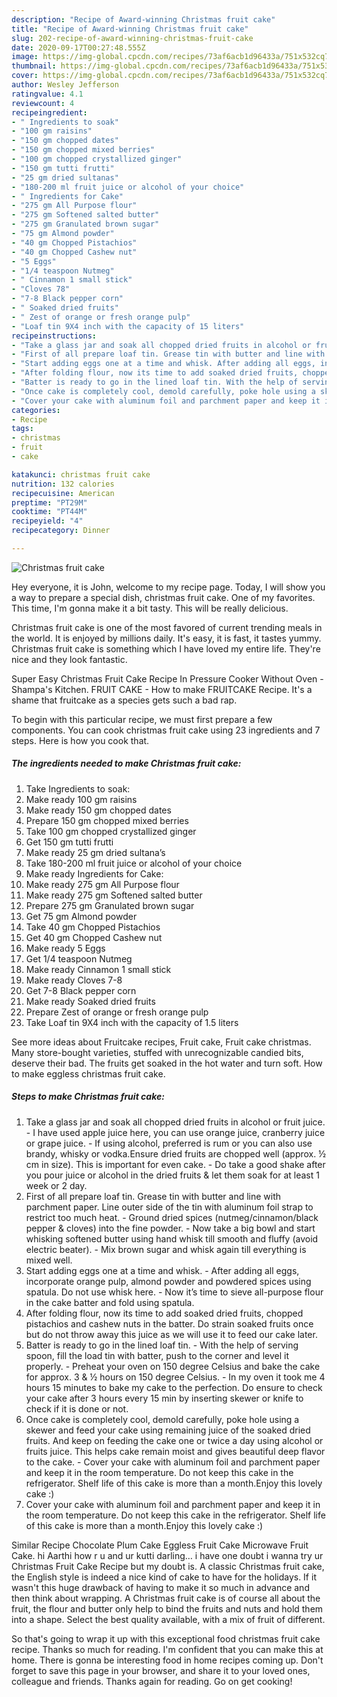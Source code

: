 ```yaml
---
description: "Recipe of Award-winning Christmas fruit cake"
title: "Recipe of Award-winning Christmas fruit cake"
slug: 202-recipe-of-award-winning-christmas-fruit-cake
date: 2020-09-17T00:27:48.555Z
image: https://img-global.cpcdn.com/recipes/73af6acb1d96433a/751x532cq70/christmas-fruit-cake-recipe-main-photo.jpg
thumbnail: https://img-global.cpcdn.com/recipes/73af6acb1d96433a/751x532cq70/christmas-fruit-cake-recipe-main-photo.jpg
cover: https://img-global.cpcdn.com/recipes/73af6acb1d96433a/751x532cq70/christmas-fruit-cake-recipe-main-photo.jpg
author: Wesley Jefferson
ratingvalue: 4.1
reviewcount: 4
recipeingredient:
- " Ingredients to soak"
- "100 gm raisins"
- "150 gm chopped dates"
- "150 gm chopped mixed berries"
- "100 gm chopped crystallized ginger"
- "150 gm tutti frutti"
- "25 gm dried sultanas"
- "180-200 ml fruit juice or alcohol of your choice"
- " Ingredients for Cake"
- "275 gm All Purpose flour"
- "275 gm Softened salted butter"
- "275 gm Granulated brown sugar"
- "75 gm Almond powder"
- "40 gm Chopped Pistachios"
- "40 gm Chopped Cashew nut"
- "5 Eggs"
- "1/4 teaspoon Nutmeg"
- " Cinnamon 1 small stick"
- "Cloves 78"
- "7-8 Black pepper corn"
- " Soaked dried fruits"
- " Zest of orange or fresh orange pulp"
- "Loaf tin 9X4 inch with the capacity of 15 liters"
recipeinstructions:
- "Take a glass jar and soak all chopped dried fruits in alcohol or fruit juice. I have used apple juice here, you can use orange juice, cranberry juice or grape juice. If using alcohol, preferred is rum or you can also use brandy, whisky or vodka.Ensure dried fruits are chopped well (approx. ½ cm in size). This is important for even cake. Do take a good shake after you pour juice or alcohol in the dried fruits &amp; let them soak for at least 1 week or 2 day."
- "First of all prepare loaf tin. Grease tin with butter and line with parchment paper. Line outer side of the tin with aluminum foil strap to restrict too much heat.  Ground dried spices (nutmeg/cinnamon/black pepper &amp; cloves) into the fine powder. Now take a big bowl and start whisking softened butter using hand whisk till smooth and fluffy (avoid electric beater). Mix brown sugar and whisk again till everything is mixed well."
- "Start adding eggs one at a time and whisk. After adding all eggs, incorporate orange pulp, almond powder and powdered spices using spatula. Do not use whisk here. Now it’s time to sieve all-purpose flour in the cake batter and fold using spatula."
- "After folding flour, now its time to add soaked dried fruits, chopped pistachios and cashew nuts in the batter. Do strain soaked fruits once but do not throw away this juice as we will use it to feed our cake later."
- "Batter is ready to go in the lined loaf tin. With the help of serving spoon, fill the load tin with batter, push to the corner and level it properly. Preheat your oven on 150 degree Celsius and bake the cake for approx. 3 &amp; ½ hours on 150 degree Celsius. In my oven it took me 4 hours 15 minutes to bake my cake to the perfection. Do ensure to check your cake after 3 hours every 15 min by inserting skewer or knife to check if it is done or not."
- "Once cake is completely cool, demold carefully, poke hole using a skewer and feed your cake using remaining juice of the soaked dried fruits. And keep on feeding the cake one or twice a day using alcohol or fruits juice. This helps cake remain moist and gives beautiful deep flavor to the cake. Cover your cake with aluminum foil and parchment paper and keep it in the room temperature. Do not keep this cake in the refrigerator. Shelf life of this cake is more than a month.Enjoy this lovely cake :)"
- "Cover your cake with aluminum foil and parchment paper and keep it in the room temperature. Do not keep this cake in the refrigerator. Shelf life of this cake is more than a month.Enjoy this lovely cake :)"
categories:
- Recipe
tags:
- christmas
- fruit
- cake

katakunci: christmas fruit cake 
nutrition: 132 calories
recipecuisine: American
preptime: "PT29M"
cooktime: "PT44M"
recipeyield: "4"
recipecategory: Dinner

---
```



![Christmas fruit cake](https://img-global.cpcdn.com/recipes/73af6acb1d96433a/751x532cq70/christmas-fruit-cake-recipe-main-photo.jpg)

Hey everyone, it is John, welcome to my recipe page. Today, I will show you a way to prepare a special dish, christmas fruit cake. One of my favorites. This time, I'm gonna make it a bit tasty. This will be really delicious.

Christmas fruit cake is one of the most favored of current trending meals in the world. It is enjoyed by millions daily. It's easy, it is fast, it tastes yummy. Christmas fruit cake is something which I have loved my entire life. They're nice and they look fantastic.

Super Easy Christmas Fruit Cake Recipe In Pressure Cooker Without Oven - Shampa&#39;s Kitchen. FRUIT CAKE - How to make FRUITCAKE Recipe. It&#39;s a shame that fruitcake as a species gets such a bad rap.


To begin with this particular recipe, we must first prepare a few components. You can cook christmas fruit cake using 23 ingredients and 7 steps. Here is how you cook that.

<!--inarticleads1-->

##### The ingredients needed to make Christmas fruit cake:

1. Take  Ingredients to soak:
1. Make ready 100 gm raisins
1. Make ready 150 gm chopped dates
1. Prepare 150 gm chopped mixed berries
1. Take 100 gm chopped crystallized ginger
1. Get 150 gm tutti frutti
1. Make ready 25 gm dried sultana’s
1. Take 180-200 ml fruit juice or alcohol of your choice
1. Make ready  Ingredients for Cake:
1. Make ready 275 gm All Purpose flour
1. Make ready 275 gm Softened salted butter
1. Prepare 275 gm Granulated brown sugar
1. Get 75 gm Almond powder
1. Take 40 gm Chopped Pistachios
1. Get 40 gm Chopped Cashew nut
1. Make ready 5 Eggs
1. Get 1/4 teaspoon Nutmeg
1. Make ready  Cinnamon 1 small stick
1. Make ready Cloves 7-8
1. Get 7-8 Black pepper corn
1. Make ready  Soaked dried fruits
1. Prepare  Zest of orange or fresh orange pulp
1. Take Loaf tin 9X4 inch with the capacity of 1.5 liters


See more ideas about Fruitcake recipes, Fruit cake, Fruit cake christmas. Many store-bought varieties, stuffed with unrecognizable candied bits, deserve their bad. The fruits get soaked in the hot water and turn soft. How to make eggless christmas fruit cake. 

<!--inarticleads2-->

##### Steps to make Christmas fruit cake:

1. Take a glass jar and soak all chopped dried fruits in alcohol or fruit juice. - I have used apple juice here, you can use orange juice, cranberry juice or grape juice. - If using alcohol, preferred is rum or you can also use brandy, whisky or vodka.Ensure dried fruits are chopped well (approx. ½ cm in size). This is important for even cake. - Do take a good shake after you pour juice or alcohol in the dried fruits &amp; let them soak for at least 1 week or 2 day.
1. First of all prepare loaf tin. Grease tin with butter and line with parchment paper. Line outer side of the tin with aluminum foil strap to restrict too much heat.  - Ground dried spices (nutmeg/cinnamon/black pepper &amp; cloves) into the fine powder. - Now take a big bowl and start whisking softened butter using hand whisk till smooth and fluffy (avoid electric beater). - Mix brown sugar and whisk again till everything is mixed well.
1. Start adding eggs one at a time and whisk. - After adding all eggs, incorporate orange pulp, almond powder and powdered spices using spatula. Do not use whisk here. - Now it’s time to sieve all-purpose flour in the cake batter and fold using spatula.
1. After folding flour, now its time to add soaked dried fruits, chopped pistachios and cashew nuts in the batter. Do strain soaked fruits once but do not throw away this juice as we will use it to feed our cake later.
1. Batter is ready to go in the lined loaf tin. - With the help of serving spoon, fill the load tin with batter, push to the corner and level it properly. - Preheat your oven on 150 degree Celsius and bake the cake for approx. 3 &amp; ½ hours on 150 degree Celsius. - In my oven it took me 4 hours 15 minutes to bake my cake to the perfection. Do ensure to check your cake after 3 hours every 15 min by inserting skewer or knife to check if it is done or not.
1. Once cake is completely cool, demold carefully, poke hole using a skewer and feed your cake using remaining juice of the soaked dried fruits. And keep on feeding the cake one or twice a day using alcohol or fruits juice. This helps cake remain moist and gives beautiful deep flavor to the cake. - Cover your cake with aluminum foil and parchment paper and keep it in the room temperature. Do not keep this cake in the refrigerator. Shelf life of this cake is more than a month.Enjoy this lovely cake :)
1. Cover your cake with aluminum foil and parchment paper and keep it in the room temperature. Do not keep this cake in the refrigerator. Shelf life of this cake is more than a month.Enjoy this lovely cake :)


Similar Recipe Chocolate Plum Cake Eggless Fruit Cake Microwave Fruit Cake. hi Aarthi how r u and ur kutti darling… i have one doubt i wanna try ur Christmas Fruit Cake Recipe but my doubt is. A classic Christmas fruit cake, the English style is indeed a nice kind of cake to have for the holidays. If it wasn&#39;t this huge drawback of having to make it so much in advance and then think about wrapping. A Christmas fruit cake is of course all about the fruit, the flour and butter only help to bind the fruits and nuts and hold them into a shape. Select the best quality available, with a mix of fruit of different. 

So that's going to wrap it up with this exceptional food christmas fruit cake recipe. Thanks so much for reading. I'm confident that you can make this at home. There is gonna be interesting food in home recipes coming up. Don't forget to save this page in your browser, and share it to your loved ones, colleague and friends. Thanks again for reading. Go on get cooking!
